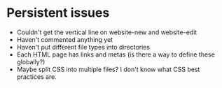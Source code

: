 # Persistent issues

* Couldn't get the vertical line on website-new and website-edit
* Haven't commented anything yet
* Haven't put different file types into directories
* Each HTML page has links and metas (is there a way to define these globally?)
* Maybe split CSS into multiple files? I don't know what CSS best practices are.
